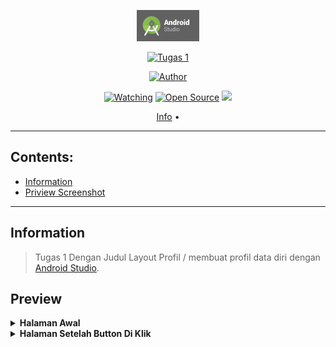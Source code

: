 <p align="center">
<img src="https://github.com/onlykape/Teori_Tugas-Layout-Profil/blob/main/Ss/logo.png?raw=true" alt="Logo Android Studio" width="100"/>
</p>

<p align="center">
<a href="#"><img title="Tugas 1" src="https://img.shields.io/badge/Ciluk Bot-green?colorA=%23ff0000&colorB=%23017e40&style=for-the-badge"></a>
</p>

<p align="center">
<a href="https://github.com/onlykape"><img title="Author" src="https://img.shields.io/badge/Author-onlykape-red.svg?style=for-the-badge&logo=github"></a>
</p>

<p align="center">
<a href="https://github.com/onlykape/Teori_Tugas-Layout-Profil/watchers"><img title="Watching" src="https://img.shields.io/github/watchers/onlykape/Bot?label=Watchers&color=blue&style=flat-square"></a>
<a href="https://github.com/onlykape/Teori_Tugas-Layout-Profil"><img title="Open Source" src="https://badges.frapsoft.com/os/v2/open-source.svg?v=103"></a>
<a href="https://hits.seeyoufarm.com"><img src="https://hits.seeyoufarm.com/api/count/incr/badge.svg?url=https%3A%2F%2Fgithub.com%2Fonlykape%2FBot&count_bg=%2379C83D&title_bg=%23555555&icon=probot.svg&icon_color=%2300FF6D&title=hits&edge_flat=false"/></a>
</p>

<p align="center">
  <a href="https://github.com/onlykape/Teori_Tugas-Layout-Profil#information">Info</a> •
</p>
</div>

---

## Contents:
- [Information](#Information)
- [Priview Screenshot](#Preview)

---
## Information
> Tugas 1 Dengan Judul Layout Profil / membuat profil data diri dengan [Android Studio](https://developer.android.com/studio).

## Preview
<details>
<summary> <b>Halaman Awal</b></summary><br/>
<img src="https://github.com/onlykape/Teori_Tugas-Layout-Profil/blob/main/Ss/Activity1.png?raw=true" />
</details>

<details>
<summary> <b>Halaman Setelah Button Di Klik</b></summary><br/>
<img src="https://github.com/onlykape/Teori_Tugas-Layout-Profil/blob/main/Ss/Activity2.png?raw=true" />
</details>
